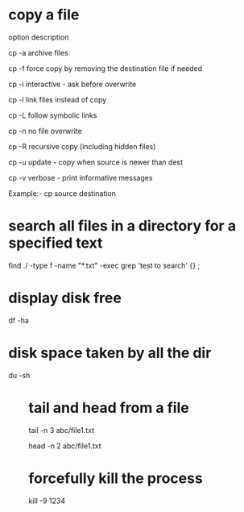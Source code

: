 # copy a file 

option	description

cp -a	archive files 

cp -f	force copy by removing the destination file if needed 

cp -i	interactive - ask before overwrite

cp -l	link files instead of copy

cp -L	follow symbolic links

cp -n	no file overwrite

cp -R	recursive copy (including hidden files)

cp -u	update - copy when source is newer than dest


cp -v	verbose - print informative messages


Example:- 
cp source destination

# search all files in a directory for a specified text

find ./ -type f -name "*.txt" -exec grep 'test to search'  {} \;

# display disk free 

df -ha

# disk space taken by all the dir

du -sh <dir>

# tail and head from a file

  tail -n 3 abc/file1.txt
  
  head -n 2 abc/file1.txt
  
# forcefully kill the process
  
  kill -9 1234
